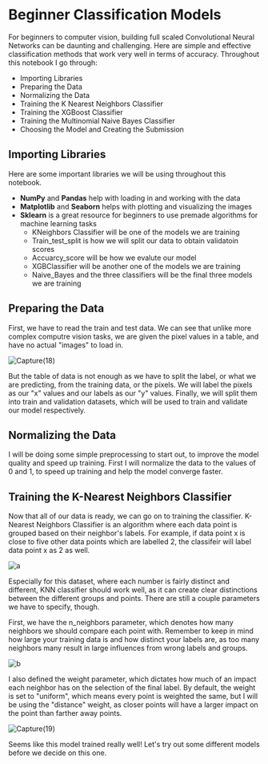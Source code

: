 # Beginner Classification Models
For beginners to computer vision, building full scaled Convolutional Neural Networks can be daunting and challenging. Here are simple and effective classification methods that work very well in terms of accuracy. Throughout this notebook I go through:
- Importing Libraries
- Preparing the Data
- Normalizing the Data
- Training the K Nearest Neighbors Classifier
- Training the XGBoost Classifier
- Training the Multinomial Naive Bayes Classifier
- Choosing the Model and Creating the Submission

## Importing Libraries
Here are some important libraries we will be using throughout this notebook.
- **NumPy** and **Pandas** help with loading in and working with the data
- **Matplotlib** and **Seaborn** helps with plotting and visualizing the images
- **Sklearn** is a great resource for beginners to use premade algorithms for machine learning tasks
  - KNeighbors Classifier will be one of the models we are training
  - Train_test_split is how we will split our data to obtain validatoin scores
  - Accuarcy_score will be how we evalute our model
  - XGBClassifier will be another one of the models we are training
  - Naive_Bayes and the three classifiers will be the final three models we are training

## Preparing the Data
First, we have to read the train and test data. We can see that unlike more complex computre vision tasks, we are given the pixel values in a table, and have no actual "images" to load in.

![Capture(18)](https://user-images.githubusercontent.com/69808907/132283424-78dab8e2-ae78-4419-b536-a2879fb211da.PNG)

But the table of data is not enough as we have to split the label, or what we are predicting, from the training data, or the pixels. We will label the pixels as our "x" values and our labels as our "y" values. Finally, we will split them into train and validation datasets, which will be used to train and validate our model respectively.

## Normalizing the Data
I will be doing some simple preprocessing to start out, to improve the model quality and speed up training. First I will normalize the data to the values of 0 and 1, to speed up training and help the model converge faster.

## Training the K-Nearest Neighbors Classifier
Now that all of our data is ready, we can go on to training the classifier. K-Nearest Neighbors Classifier is an algorithm where each data point is grouped based on their neighbor's labels. For example, if data point x is close to five other data points which are labelled 2, the classifeir will label data point x as 2 as well.

![a](https://res.cloudinary.com/dyd911kmh/image/upload/f_auto,q_auto:best/v1531424125/KNN_final1_ibdm8a.png)

Especially for this dataset, where each number is fairly distinct and different, KNN classifier should work well, as it can create clear distinctions between the different groups and points. There are still a couple parameters we have to specify, though.

First, we have the n_neighbors parameter, which denotes how many neighbors we should compare each point with. Remember to keep in mind how large your training data is and how distinct your labels are, as too many neighbors many result in large influences from wrong labels and groups.

![b](https://www.mathworks.com/matlabcentral/mlc-downloads/downloads/03faee64-e85e-4ea0-a2b4-e5964949e2d1/d99b9a4d-618c-45f0-86d1-388bdf852c1d/images/screenshot.gif)

I also defined the weight parameter, which dictates how much of an impact each neighbor has on the selection of the final label. By default, the weight is set to "uniform", which means every point is weighted the same, but I will be using the "distance" weight, as closer points will have a larger impact on the point than farther away points.

![Capture(19)](https://user-images.githubusercontent.com/69808907/132283570-77e642ad-7cdb-49b4-b1e5-8a4e2429d699.PNG)

Seems like this model trained really well! Let's try out some different models before we decide on this one.

